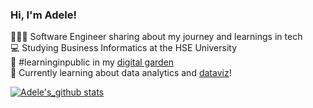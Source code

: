 ### Hi, I'm Adele!
👩🏻‍💻 Software Engineer sharing about my journey and learnings in tech<br/>
💻 Studying Business Informatics at the HSE University<br/>
🔮 #learninginpublic in my [digital garden](https://magdelinehuang.com/)<br/>
🐬 Currently learning about data analytics and [dataviz](https://pudding.cool/2018/08/pockets/)!<br/>
<!-- GitHub stats from https://github.com/anuraghazra/github-readme-stats -->
[![Adele's_github stats](https://github-readme=stats.vercel.app/api?username=xso105&count_private=true&show_icons=true&theme=radical&hide_rank=false)](https://github.com/adeleaidin/github-readme-stats)
<!--
**adeleaidin/adeleaidin** is a ✨ _special_ ✨ repository because its `README.md` (this file) appears on your GitHub profile.

Here are some ideas to get you started:

- 🔭 I’m currently working on ...
- 🌱 I’m currently learning ...
- 👯 I’m looking to collaborate on ...
- 🤔 I’m looking for help with ...
- 💬 Ask me about ...
- 📫 How to reach me: ...
- 😄 Pronouns: ...
- ⚡ Fun fact: ...
-->
